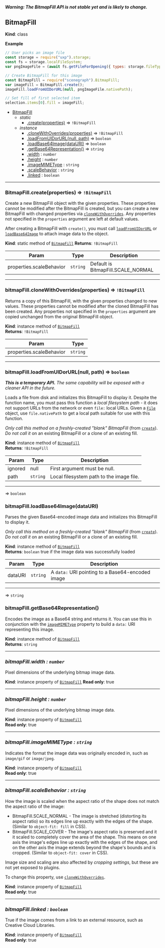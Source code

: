 #### _**Warning:** The BitmapFill API is not stable yet and is likely to change._

<a name="BitmapFill"></a>

## BitmapFill
**Kind**: class 

**Example**
```js
// User picks an image file
const storage = require("uxp").storage;
const fs = storage.localFileSystem;
var pngImageFile = (await fs.getFileForOpening({ types: storage.fileTypes.images }))[0];

// Create BitmapFill for this image
const BitmapFill = require("scenegraph").BitmapFill;
var imageFill = BitmapFill.create();
imageFill.loadFromUIDorURL(null, pngImageFile.nativePath);

// Set fill of first selected item
selection.items[0].fill = imageFill;
```

* [BitmapFill](#BitmapFill)
    * _static_
        * [.create(properties)](#BitmapFill.create) ⇒ <code>!BitmapFill</code>
    * _instance_
        * [.cloneWithOverrides(properties)](#BitmapFill+cloneWithOverrides) ⇒ <code>!BitmapFill</code>
        * [.loadFromUIDorURL(null, path)](#BitmapFill+loadFromUIDorURL) ⇒ <code>boolean</code>
        * [.loadBase64Image(dataURI)](#BitmapFill+loadBase64Image) ⇒ <code>boolean</code>
        * [.getBase64Representation()](#BitmapFill+getBase64Representation) ⇒ <code>string</code>
        * [.width](#BitmapFill+width) : <code>number</code>
        * [.height](#BitmapFill+height) : <code>number</code>
        * [.imageMIMEType](#BitmapFill+imageMIMEType) : <code>string</code>
        * [.scaleBehavior](#BitmapFill+scaleBehavior) : <code>string</code>
        * [.linked](#BitmapFill+linked) : <code>boolean</code>


* * *

<a name="BitmapFill.create"></a>

### BitmapFill.create(properties) ⇒ <code>!BitmapFill</code>
Create a new BitmapFill object with the given properties. These properties cannot be modified after the BitmapFill is created, but you can create a new BitmapFill with
changed properties via [<code>cloneWithOverrides</code>](#BitmapFill+cloneWithOverrides). Any properties not specified in the <code>properties</code> argument are left
at default values.

After creating a BitmapFill with <code>create()</code>, you must call [<code>loadFromUIDorURL</code>](#BitmapFill+loadFromUIDorURL) or
[<code>loadBase64Image</code>](#BitmapFill+loadBase64Image) to attach image data to the object.

**Kind**: static method of [<code>BitmapFill</code>](#BitmapFill)
**Returns**: <code>!BitmapFill</code>

| Param | Type | Description |
| --- | --- | --- |
| properties.scaleBehavior | <code>string</code> | Default is BitmapFill.SCALE_NORMAL |


* * *

<a name="BitmapFill+cloneWithOverrides"></a>

### bitmapFill.cloneWithOverrides(properties) ⇒ <code>!BitmapFill</code>
Returns a copy of this BitmapFill, with the given properties changed to new values. These properties cannot be modified after the cloned BitmapFill has been created.
Any properties not specified in the <code>properties</code> argument are copied unchanged from the original BitmapFill object.

**Kind**: instance method of [<code>BitmapFill</code>](#BitmapFill)  
**Returns**: <code>!BitmapFill</code>

| Param | Type |
| --- | --- |
| properties.scaleBehavior | <code>string</code> |


* * *

<a name="BitmapFill+loadFromUIDorURL"></a>

### bitmapFill.loadFromUIDorURL(null, path) ⇒ <code>boolean</code>
_**This is a temporary API.** The same capability will be exposed with a cleaner API in the future._

Loads a file from disk and initializes this BitmapFill to display it. Despite the function name, you must pass this function a _local filesystem path_ - it does not
support URLs from the network or even `file:` local URLs. Given a [<code>File</code>](./uxp/module/storage.md#file) object, use `file.nativePath` to get a local path
suitable for use with this function.

_Only call this method on a freshly-created "blank" BitmapFill_ (from [<code>create</code>](#BitmapFill.create)). _Do not call it_ on an existing BitmapFill or a clone of an existing fill.

**Kind**: instance method of [<code>BitmapFill</code>](#BitmapFill)  
**Returns**: <code>!BitmapFill</code>

| Param | Type | Description |
| --- | --- | --- |
| ignored | null | First argument must be null. |
| path | <code>string</code> | Local filesystem path to the image file. |


* * *

<a name="BitmapFill+loadBase64Image"></a> ⇒ <code>boolean</code>

### bitmapFill.loadBase64Image(dataURI)
Parses the given Base64-encoded image data and initializes this BitmapFill to display it.

_Only call this method on a freshly-created "blank" BitmapFill_ (from [<code>create</code>](#BitmapFill.create)). _Do not call it_ on an existing BitmapFill or a clone of an existing fill.

**Kind**: instance method of [<code>BitmapFill</code>](#BitmapFill)  
**Returns**: <code>boolean</code> true if the image data was successfully loaded

| Param | Type | Description |
| --- | --- | --- |
| dataURI | <code>string</code> | A `data:` URI pointing to a Base64-encoded image |


* * *

<a name="BitmapFill+getBase64Representation"></a> ⇒ <code>string</code>

### bitmapFill.getBase64Representation()
Encodes the image as a Base64 string and returns it. You can use this in conjunction with the [<code>imageMIMEType</code>](#BitmapFill+imageMIMEType) property to build a
`data:` URI representing this image.

**Kind**: instance method of [<code>BitmapFill</code>](#BitmapFill)  
**Returns**: <code>string</code>


* * *

<a name="BitmapFill+width"></a>

### *bitmapFill.width : <code>number</code>*
Pixel dimensions of the underlying bitmap image data.

**Kind**: instance property of [<code>BitmapFill</code>](#BitmapFill)
**Read only**: true  


* * *

<a name="BitmapFill+height"></a>

### *bitmapFill.height : <code>number</code>*
Pixel dimensions of the underlying bitmap image data.

**Kind**: instance property of [<code>BitmapFill</code>](#BitmapFill)  
**Read only**: true  


* * *

<a name="BitmapFill+imageMIMEType"></a>

### *bitmapFill.imageMIMEType : <code>string</code>*
Indicates the format the image data was originally encoded in, such as `image/gif` or `image/jpeg`.

**Kind**: instance property of [<code>BitmapFill</code>](#BitmapFill)  
**Read only**: true  


* * *

<a name="BitmapFill+scaleBehavior"></a>

### *bitmapFill.scaleBehavior : <code>string</code>*
How the image is scaled when the aspect ratio of the shape does not match the aspect ratio of the image:
- BitmapFill.SCALE_NORMAL - The image is stretched (distorting its aspect ratio) so its edges line up exactly with the edges of the shape. (Similar to
  <code>object-fit: fill</code> in CSS).
- BitmapFill.SCALE_COVER - The image's aspect ratio is preserved and it it scaled to completely cover the area of the shape. This means on one axis the image's edges
  line up exactly with the edges of the shape, and on the other axis the image extends beyond the shape's bounds and is cropped. (Similar to <code>object-fit: cover</code>
  in CSS).

Image size and scaling are also affected by _cropping settings_, but these are not yet exposed to plugins.

To change this property, use [<code>cloneWithOverrides</code>](#BitmapFill+cloneWithOverrides).

**Kind**: instance property of [<code>BitmapFill</code>](#BitmapFill)  
**Read only**: true  


* * *

<a name="BitmapFill+linked"></a>

### *bitmapFill.linked : <code>boolean</code>*
True if the image comes from a link to an external resource, such as Creative Cloud Libraries.

**Kind**: instance property of [<code>BitmapFill</code>](#BitmapFill)  
**Read only**: true  
